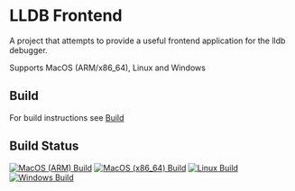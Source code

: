 # LLDB Frontend
A project that attempts to provide a useful frontend application for the lldb debugger.

Supports MacOS (ARM/x86_64), Linux and Windows


## Build
For build instructions see [Build](BUILD.md)

## Build Status
[![MacOS (ARM) Build](https://github.com/rfmineguy/lldb-frontend/actions/workflows/macos-arm.yml/badge.svg?branch=run-actions&label=MacOS%20ARM%20Build)](https://github.com/ZeunO8/lldb-frontend/actions/workflows/macos-arm.yml)
[![MacOS (x86_64) Build](https://github.com/rfmineguy/lldb-frontend/actions/workflows/macos-x64.yml/badge.svg?branch=run-actions&label=MacOS%20x86_64%20Build)](https://github.com/ZeunO8/lldb-frontend/actions/workflows/macos-x64.yml)
[![Linux Build](https://github.com/rfmineguy/lldb-frontend/actions/workflows/linux.yml/badge.svg?branch=run-actions&label=Linux%20Build)](https://github.com/ZeunO8/lldb-frontend/actions/workflows/linux.yml)
[![Windows Build](https://github.com/rfmineguy/lldb-frontend/actions/workflows/windows.yml/badge.svg?branch=run-actions&label=Windows%20Build)](https://github.com/ZeunO8/lldb-frontend/actions/workflows/windows.yml)
